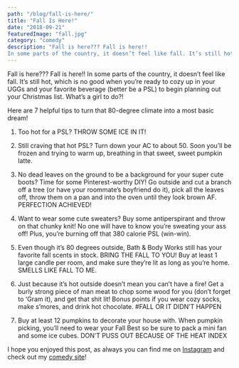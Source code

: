 ```yaml
---
path: "/blog/fall-is-here/"
title: "Fall Is Here!"
date: "2018-09-21"
featuredImage: "fall.jpg"
category: "comedy"
description: "Fall is here??? Fall is here!!
In some parts of the country, it doesn’t feel like fall. It’s still hot, which is no good when you’re ready to cozy up in your UGGs and your favorite beverage (better be a PSL) to begin planning out your Christmas list. What’s a girl to do?!"
---
```


Fall is here??? Fall is here!!
In some parts of the country, it doesn’t feel like fall. It’s still hot, which is no good when you’re ready to cozy up in your UGGs and your favorite beverage (better be a PSL) to begin planning out your Christmas list. What’s a girl to do?!

Here are 7 helpful tips to turn that 80-degree climate into a most basic dream!

1. Too hot for a PSL? THROW SOME ICE IN IT!

2. Still craving that hot PSL? Turn down your AC to about 50. Soon you’ll be frozen and trying to warm up, breathing in that sweet, sweet pumpkin latte.

3. No dead leaves on the ground to be a background for your super cute boots? Time for some Pinterest-worthy DIY! Go outside and cut a branch off a tree (or have your roommate’s boyfriend do it), pick all the leaves off, throw them on a pan and into the oven until they look brown AF. PERFECTION ACHIEVED!

4. Want to wear some cute sweaters? Buy some antiperspirant and throw on that chunky knit! No one will have to know you’re sweating your ass off! Plus, you’re burning off that 380 calorie PSL (win-win).

5. Even though it’s 80 degrees outside, Bath & Body Works still has your favorite fall scents in stock. BRING THE FALL TO YOU! Buy at least 1 large candle per room, and make sure they’re lit as long as you’re home. SMELLS LIKE FALL TO ME.

6. Just because it’s hot outside doesn’t mean you can’t have a fire! Get a burly strong piece of man meat to chop some wood for you (don’t forget to ‘Gram it), and get that shit lit! Bonus points if you wear cozy socks, make s’mores, and drink hot chocolate. #FALL OR IT DIDN’T HAPPEN

7. Buy at least 12 pumpkins to decorate your house with. When pumpkin picking, you’ll need to wear your Fall Best so be sure to pack a mini fan and some ice cubes. DON’T PUSS OUT BECAUSE OF THE HEAT INDEX

I hope you enjoyed this post, as always you can find me on [Instagram](https://www.instagram.com/klgh.js/) and check out my [comedy site](https://kaleighcomedy.com/)!
